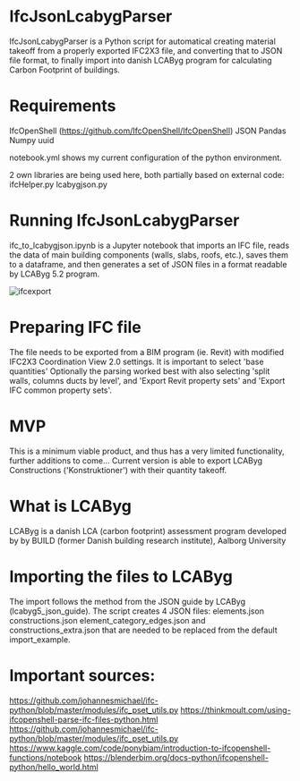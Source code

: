 # IfcJsonLcabygParser
IfcJsonLcabygParser is a Python script for automatical creating material takeoff from a properly exported IFC2X3 file, and converting that to JSON file format, to finally import into danish LCAByg program for calculating Carbon Footprint of buildings.

# Requirements
IfcOpenShell (https://github.com/IfcOpenShell/IfcOpenShell)
JSON
Pandas
Numpy
uuid

notebook.yml shows my current configuration of the python environment.

2 own libraries are being used here, both partially based on external code: 
ifcHelper.py
lcabygjson.py


# Running IfcJsonLcabygParser
ifc_to_lcabygjson.ipynb is a Jupyter notebook that imports an IFC file, reads the data of main building components (walls, slabs, roofs, etc.), saves them to a dataframe, and then generates a set of JSON files in a format readable by LCAByg 5.2 program.

![ifcexport](https://user-images.githubusercontent.com/17218693/194769242-5da42ba1-b231-4419-93b4-5e234920e6af.JPG)

# Preparing IFC file
The file needs to be exported from a BIM program (ie. Revit) with modified IFC2X3 Coordination View 2.0 settings.
It is important to select 'base quantities'
Optionally the parsing worked best with also selecting 'split walls, columns ducts by level', and 'Export Revit property sets' and 'Export IFC common property sets'.

# MVP
This is a minimum viable product, and thus has a very limited functionality, further additions to come...
Current version is able to export LCAByg Constructions ('Konstruktioner') with their quantity takeoff.

# What is LCAByg
LCAByg is a danish LCA (carbon footprint) assessment program developed by by BUILD (former Danish building research institute), Aalborg University

# Importing the files to LCAByg
The import follows the method from the JSON guide by LCAByg (lcabyg5_json_guide). The script creates 4 JSON files: elements.json constructions.json element_category_edges.json and constructions_extra.json that are needed to be replaced from the default import_example.

# Important sources:
https://github.com/johannesmichael/ifc-python/blob/master/modules/ifc_pset_utils.py
https://thinkmoult.com/using-ifcopenshell-parse-ifc-files-python.html
https://github.com/johannesmichael/ifc-python/blob/master/modules/ifc_pset_utils.py
https://www.kaggle.com/code/ponybiam/introduction-to-ifcopenshell-functions/notebook
https://blenderbim.org/docs-python/ifcopenshell-python/hello_world.html


